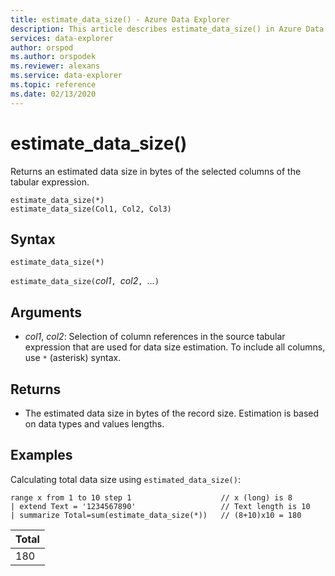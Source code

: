 ```yaml
---
title: estimate_data_size() - Azure Data Explorer
description: This article describes estimate_data_size() in Azure Data Explorer.
services: data-explorer
author: orspod
ms.author: orspodek
ms.reviewer: alexans
ms.service: data-explorer
ms.topic: reference
ms.date: 02/13/2020
---
```

# estimate_data_size()

Returns an estimated data size in bytes of the selected columns of the tabular expression.

```apl
estimate_data_size(*)
estimate_data_size(Col1, Col2, Col3)
```

## Syntax

`estimate_data_size(*)`

`estimate_data_size(`*col1*`, `*col2*`, `...`)`

## Arguments

* *col1*, *col2*: Selection of column references in the source tabular expression that are used for data size estimation. To include all columns, use `*` (asterisk) syntax.

## Returns

* The estimated data size  in bytes of the record size. Estimation is based on data types and values lengths.

## Examples

Calculating total data size using `estimated_data_size()`:

<!-- csl: https://help.apl.windows.net/Samples -->
```apl
range x from 1 to 10 step 1                    // x (long) is 8 
| extend Text = '1234567890'                   // Text length is 10  
| summarize Total=sum(estimate_data_size(*))   // (8+10)x10 = 180
```

|Total|
|---|
|180|
